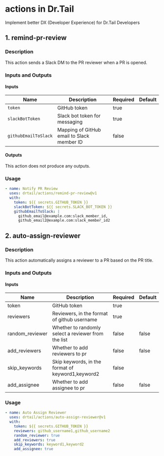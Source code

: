 # actions in Dr.Tail
Implement better DX (Developer Experience) for Dr.Tail Developers

## 1. remind-pr-review
### Description

This action sends a Slack DM to the PR reviewer when a PR is opened.

### Inputs and Outputs

#### Inputs

|        Name        |                Description                | Required | Default |
|--------------------|-------------------------------------------|----------|---------|
|      `token`       |             GitHub token                  |   true   |         |
|  `slackBotToken`   |    Slack bot token for messaging          |   true   |         |
| `githubEmailToSlack`| Mapping of GitHub email to Slack member ID |  false   |         |

#### Outputs

This action does not produce any outputs.

### Usage

```yaml
- name: Notify PR Review
  uses: drtail/actions/remind-pr-review@v1
  with:
    token: ${{ secrets.GITHUB_TOKEN }}
    slackBotToken: ${{ secrets.SLACK_BOT_TOKEN }}
    githubEmailToSlack: |
      github_email@example.com:slack_member_id,
      github_email2@example.com:slack_member_id2
```

## 2. auto-assign-reviewer
### Description

This action automatically assigns a reviewer to a PR based on the PR title.

### Inputs and Outputs

#### Inputs

| Name | Description | Required | Default |
|------|-------------|----------|---------|
| token | GitHub token | true | |
| reviewers | Reviewers, in the format of github username | true | |
| random_reviewer | Whether to randomly select a reviewer from the list | false | false |
| add_reviewers | Whether to add reviewers to pr | false | false |
| skip_keywords | Skip keywords, in the format of keyword1,keyword2 | false | |
| add_assignee | Whether to add assignee to pr | false | false |

### Usage

```yaml
- name: Auto Assign Reviewer
  uses: drtail/actions/auto-assign-reviewer@v1
  with:
    token: ${{ secrets.GITHUB_TOKEN }}
    reviewers: github_username1,github_username2
    random_reviewer: true
    add_reviewers: true
    skip_keywords: keyword1,keyword2
    add_assignee: true
```
